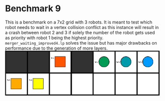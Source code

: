 # Benchmark 9

This is a benchmark on a 7x2 grid with 3 robots. It is meant to test which robot needs to wait in a vertex collision conflict as this instance will result in a crash between robot 2 and 3 if solely the number of the robot gets used as priority with robot 1 being the highest priority.
`merger_waiting_improved4.lp` solves the issue but has major drawbacks on performance due to the generation of more layers.
![Benchmark9](instance/x7_y2_n11_r3_s3_ps0_pr3_u3_o3_N009.png "Benchmark9")

